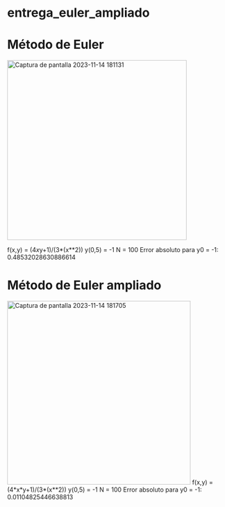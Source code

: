 # entrega_euler_ampliado

# Método de Euler

<img width="413" alt="Captura de pantalla 2023-11-14 181131" src="https://github.com/Germiprogramer/entrega_euler_ampliado/assets/91720991/35c31b8a-27eb-4929-8294-202165aca516">

f(x,y) = (4*x*y+1)/(3*(x**2))
y(0,5) = -1
N = 100
Error absoluto para y0 = -1: 0.48532028630886614

# Método de Euler ampliado

<img width="422" alt="Captura de pantalla 2023-11-14 181705" src="https://github.com/Germiprogramer/entrega_euler_ampliado/assets/91720991/89a79d87-cd7f-457f-b008-b58e709198fa">
f(x,y) = (4*x*y+1)/(3*(x**2))
y(0,5) = -1
N = 100
Error absoluto para y0 = -1: 0.01104825446638813

